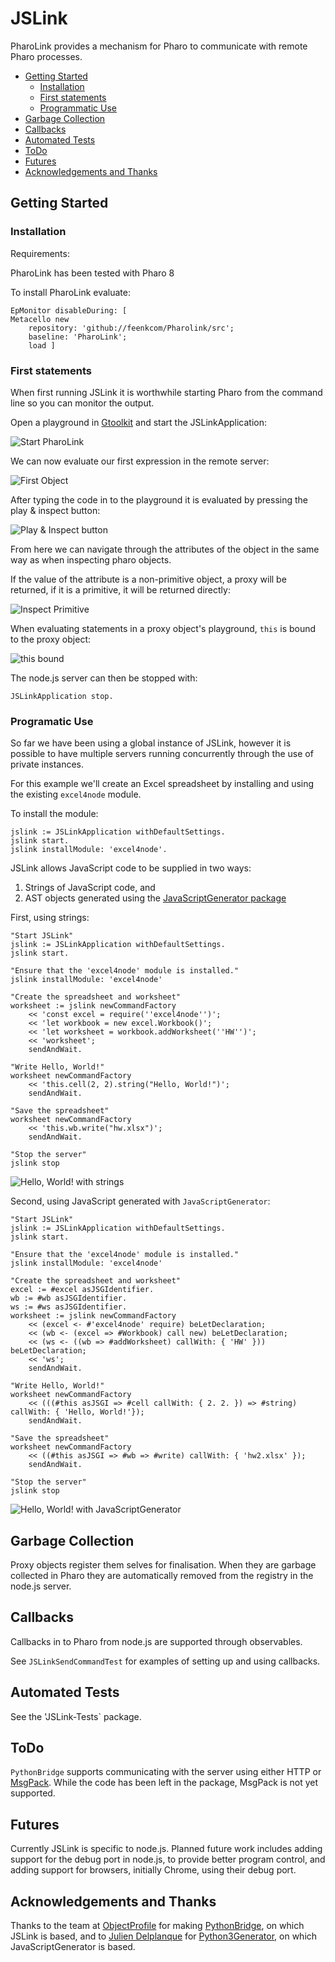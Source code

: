 # JSLink

PharoLink provides a mechanism for Pharo to communicate with remote Pharo processes.

- [Getting Started](#getting-started)
	- [Installation](#installation)
	- [First statements](#first-statements)
	- [Programmatic Use](#programmatic-use)
- [Garbage Collection](#garbage-collection)
- [Callbacks](#callbacks)
- [Automated Tests](#automated-tests)
- [ToDo](#todo)
- [Futures](#futures)
- [Acknowledgements and Thanks](#acknowledgements-and-thanks)


## Getting Started


### Installation

Requirements:

PharoLink has been tested with Pharo 8

To install PharoLink evaluate:

```smalltalk
EpMonitor disableDuring: [ 
Metacello new
	repository: 'github://feenkcom/Pharolink/src';
	baseline: 'PharoLink';
	load ]
```


### First statements

When first running JSLink it is worthwhile starting Pharo from the command line so you can monitor the output.

Open a playground in [Gtoolkit](https://gtoolkit.com/) and start the JSLinkApplication:

![Start PharoLink](doc/images/Start_PharoLink.png)


We can now evaluate our first expression in the remote server:

![First Object](doc/images/First_Object.png)

After typing the code in to the playground it is evaluated by pressing the play & inspect button:

![Play & Inspect button](doc/images/playinspect.png)

From here we can navigate through the attributes of the object in the same way as when inspecting pharo objects.

If the value of the attribute is a non-primitive object, a proxy will be returned, if it is a primitive, it will be returned directly:

![Inspect Primitive](doc/images/Inspect_Primitive.png)

When evaluating statements in a proxy object's playground, `this` is bound to the proxy object:

![this bound](doc/images/this_bound.png)

The node.js server can then be stopped with:

```smalltalk
JSLinkApplication stop.
```


### Programatic Use

So far we have been using a global instance of JSLink, however it is possible to have multiple servers running concurrently through the use of private instances.

For this example we'll create an Excel spreadsheet by installing and using the existing `excel4node` module.

To install the module:

```smalltalk
jslink := JSLinkApplication withDefaultSettings.
jslink start.
jslink installModule: 'excel4node'.
```

JSLink allows JavaScript code to be supplied in two ways:

1. Strings of JavaScript code, and
1. AST objects generated using the [JavaScriptGenerator package](https://github.com/feenkcom/JavaScriptGenerator/)

First, using strings:

```smalltalk
"Start JSLink"
jslink := JSLinkApplication withDefaultSettings.
jslink start.

"Ensure that the 'excel4node' module is installed."
jslink installModule: 'excel4node'

"Create the spreadsheet and worksheet"
worksheet := jslink newCommandFactory
	<< 'const excel = require(''excel4node'')';
	<< 'let workbook = new excel.Workbook()';
	<< 'let worksheet = workbook.addWorksheet(''HW'')';
	<< 'worksheet';
	sendAndWait.

"Write Hello, World!"
worksheet newCommandFactory
	<< 'this.cell(2, 2).string("Hello, World!")';
	sendAndWait.

"Save the spreadsheet"
worksheet newCommandFactory
	<< 'this.wb.write("hw.xlsx")';
	sendAndWait.

"Stop the server"
jslink stop
```

![Hello, World! with strings](doc/images/helloworld_strings.png)


Second, using JavaScript generated with `JavaScriptGenerator`:

```smalltalk
"Start JSLink"
jslink := JSLinkApplication withDefaultSettings.
jslink start.

"Ensure that the 'excel4node' module is installed."
jslink installModule: 'excel4node'

"Create the spreadsheet and worksheet"
excel := #excel asJSGIdentifier.
wb := #wb asJSGIdentifier.
ws := #ws asJSGIdentifier.
worksheet := jslink newCommandFactory
	<< (excel <- #'excel4node' require) beLetDeclaration;
	<< (wb <- (excel => #Workbook) call new) beLetDeclaration;
	<< (ws <- ((wb => #addWorksheet) callWith: { 'HW' })) beLetDeclaration;
	<< 'ws';
	sendAndWait.

"Write Hello, World!"
worksheet newCommandFactory
	<< (((#this asJSGI => #cell callWith: { 2. 2. }) => #string) callWith: { 'Hello, World!'});
	sendAndWait.

"Save the spreadsheet"
worksheet newCommandFactory
	<< ((#this asJSGI => #wb => #write) callWith: { 'hw2.xlsx' });
	sendAndWait.

"Stop the server"
jslink stop
```


![Hello, World! with JavaScriptGenerator](doc/images/helloworld_jsg.png)


## Garbage Collection

Proxy objects register them selves for finalisation.  When they are garbage collected in Pharo they are automatically removed from the registry in the node.js server.


## Callbacks

Callbacks in to Pharo from node.js are supported through observables.

See `JSLinkSendCommandTest` for examples of setting up and using callbacks.


## Automated Tests

See the 'JSLink-Tests` package.

## ToDo

`PythonBridge` supports communicating with the server using either HTTP or [MsgPack](https://msgpack.org/).  While the code has been left in the package, MsgPack is not yet supported.


## Futures

Currently JSLink is specific to node.js.  Planned future work includes adding support for the debug port in node.js, to provide better program control, and adding support for browsers, initially Chrome, using their debug port.


## Acknowledgements and Thanks

Thanks to the team at [ObjectProfile](http://www.objectprofile.com/) for making [PythonBridge](https://github.com/ObjectProfile/PythonBridge), on which JSLink is based, and to [Julien Delplanque](https://github.com/juliendelplanque) for [Python3Generator](https://github.com/juliendelplanque/Python3Generator), on which JavaScriptGenerator is based.
